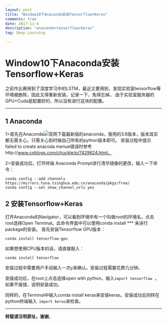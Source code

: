 ```yaml
---
layout: post
title: "Window10下Anaconda安装Tensorflow+Keras"
comments: true
date: 2017-11-4
description: "anaconda+tensorflow+keras"
tag: Deep Learning

---
```


# Window10下Anaconda安装Tensorflow+Keras
之前作比赛用到了深度学习中的LSTM，最近又要用到，发现实验室tensorflow等环境被删除，因此又得重新安装，记录一下，免得忘掉。
由于实验室服务器的GPU+Cuda是配置好的，所以没有进行这块的配置。

---
## 1  Anaconda

1>首先在Anaconda![官网](https://www.continuum.io/downloads)下载最新版的anaconda，我用的3.6版本，版本其实都无需关心，只需关心到时候自己所有的python版本即可。
安装过程中提示failed to create anacoda menue错误时参考http://www.cnblogs.com/chuckle/p/7429624.html。

2>安装成功后，打开终端 Anaconda Prompt进行清华镜像的更改，输入一下命令：
```
conda config --add channels https://mirrors.tuna.tsinghua.edu.cn/anaconda/pkgs/free/
conda config --set show_channel_urls yes
```

## 2  安装Tensorflow+Keras
打开Anaconda的Navigator，可以看到环境中有一个叫做root的环境名，点击root选择Open Terminal。此命令界面中可以使用conda install ***  来进行package的安装。
首先安装Tensorflow GPU版本：
```
conda install tensorflow-gpu
```
如果想使用CPU版本的话，请直接敲入：
```
conda install tensorflow
```

安装过程中需要用户手动输入一次y来确认。安装过程需要花费几分钟。

安装成功后，在root上点击选择open with python，输入` import tensorflow  `，如果不报错，说明安装成功。

同样的，在Terminal中输入conda install keras来安装keras。安装成功后同样在python终端输入`  import keras `来检查。



---

**转载请注明原址，谢谢**。
